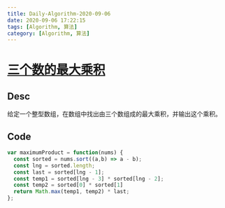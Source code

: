 ```yaml
---
title: Daily-Algorithm-2020-09-06
date: 2020-09-06 17:22:15
tags: [Algorithm, 算法]
category: [Algorithm, 算法]
---
```


# [三个数的最大乘积](https://leetcode-cn.com/problems/maximum-product-of-three-numbers/)

## Desc

给定一个整型数组，在数组中找出由三个数组成的最大乘积，并输出这个乘积。



## Code

```js
var maximumProduct = function(nums) {
  const sorted = nums.sort((a,b) => a - b);
  const lng = sorted.length;
  const last = sorted[lng - 1];
  const temp1 = sorted[lng - 3] * sorted[lng - 2];
  const temp2 = sorted[0] * sorted[1]
  return Math.max(temp1, temp2) * last;
};
```

